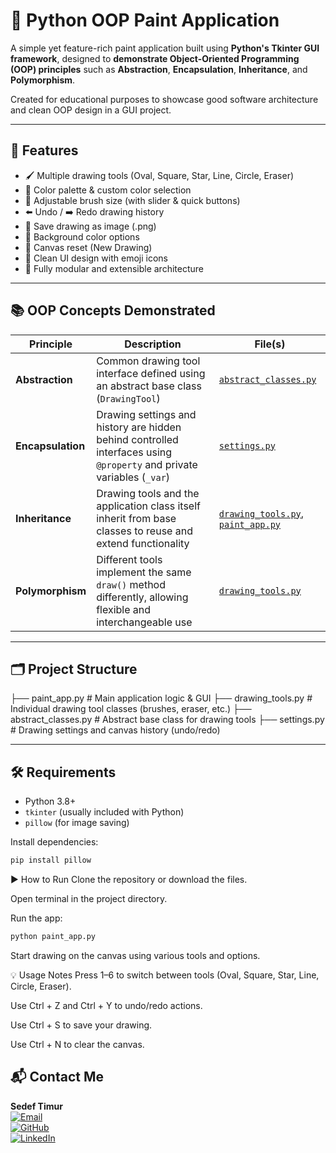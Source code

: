 # 🎨 Python OOP Paint Application

A simple yet feature-rich paint application built using **Python's Tkinter GUI framework**, designed to **demonstrate Object-Oriented Programming (OOP) principles** such as **Abstraction**, **Encapsulation**, **Inheritance**, and **Polymorphism**.

Created for educational purposes to showcase good software architecture and clean OOP design in a GUI project.

---

## 🚀 Features

- 🖌️ Multiple drawing tools (Oval, Square, Star, Line, Circle, Eraser)
- 🎨 Color palette & custom color selection
- 📏 Adjustable brush size (with slider & quick buttons)
- ⬅️ Undo / ➡️ Redo drawing history
- 📁 Save drawing as image (.png)
- 🎨 Background color options
- 💾 Canvas reset (New Drawing)
- 🧰 Clean UI design with emoji icons
- 🧠 Fully modular and extensible architecture

---

## 📚 OOP Concepts Demonstrated

| Principle        | Description                                                                                                                                       | File(s)                                                                 |
|------------------|---------------------------------------------------------------------------------------------------------------------------------------------------|--------------------------------------------------------------------------|
| **Abstraction**   | Common drawing tool interface defined using an abstract base class (`DrawingTool`)                                                              | [`abstract_classes.py`](abstract_classes.py)                             |
| **Encapsulation** | Drawing settings and history are hidden behind controlled interfaces using `@property` and private variables (`_var`)                          | [`settings.py`](settings.py)                                             |
| **Inheritance**   | Drawing tools and the application class itself inherit from base classes to reuse and extend functionality                                     | [`drawing_tools.py`](drawing_tools.py), [`paint_app.py`](paint_app.py)   |
| **Polymorphism**  | Different tools implement the same `draw()` method differently, allowing flexible and interchangeable use                                       | [`drawing_tools.py`](drawing_tools.py)                                   |

---

## 🗂️ Project Structure

├── paint_app.py # Main application logic & GUI
├── drawing_tools.py # Individual drawing tool classes (brushes, eraser, etc.)
├── abstract_classes.py # Abstract base class for drawing tools
├── settings.py # Drawing settings and canvas history (undo/redo)


---

## 🛠️ Requirements

- Python 3.8+
- `tkinter` (usually included with Python)
- `pillow` (for image saving)

Install dependencies:

```bash
pip install pillow
```
▶️ How to Run
Clone the repository or download the files.

Open terminal in the project directory.

Run the app:

```bash
python paint_app.py
```
Start drawing on the canvas using various tools and options.

💡 Usage Notes
Press 1–6 to switch between tools (Oval, Square, Star, Line, Circle, Eraser).

Use Ctrl + Z and Ctrl + Y to undo/redo actions.

Use Ctrl + S to save your drawing.

Use Ctrl + N to clear the canvas.


## 📬 Contact Me

**Sedef Timur**  
[![Email](https://img.shields.io/badge/Email-sedeftimurrr@gmail.com-red?style=flat&logo=gmail)](mailto:sedeftimurrr@gmail.com)  
[![GitHub](https://img.shields.io/badge/GitHub-sedeftimurr-181717?style=flat&logo=github)](https://github.com/sedeftimurr)  
[![LinkedIn](https://img.shields.io/badge/LinkedIn-sedeftimur-0077B5?style=flat&logo=linkedin)](https://linkedin.com/in/sedeftimur)

